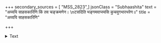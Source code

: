 +++
secondary_sources = [ "MSS_2823",]
jsonClass = "Subhaashita"
text = "अय्ययि साहसकारिणि किं तव चङ्क्रमणेन।  \nटसदिति भङ्गमवाप्स्यसि कुचयुगभारभरेण॥"
title = "अय्ययि साहसकारिणि"

+++

<details><summary>Text</summary>

अय्ययि साहसकारिणि किं तव चङ्क्रमणेन।  
टसदिति भङ्गमवाप्स्यसि कुचयुगभारभरेण॥
</details>
